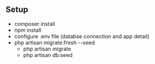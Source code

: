 ## Setup
- composer install
- npm install
- configure .env file (databse connection and app detail)
- php artisan migrate:fresh --seed
    - php artisan migrate
    - php artisan db:seed
